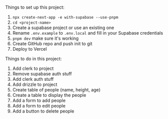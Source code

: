 Things to set up this project:
1. `npx create-next-app -e with-supabase --use-pnpm`
2. `cd <project-name>`
3. Create a supabase project or use an existing one
4. Rename `.env.example` to `.env.local` and fill in your Supabase credentials
5. `pnpm dev` make sure it's working
6. Create GitHub repo and push init to git
7. Deploy to Vercel

Things to do in this project:
1. Add clerk to project
2. Remove supabase auth stuff
3. Add clerk auth stuff
4. Add drizzle to project
5. Create table of people (name, height, age)
6. Create a table to display the people
7. Add a form to add people
8. Add a form to edit people
9. Add a button to delete people